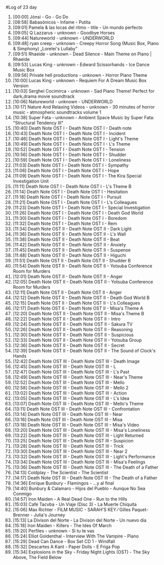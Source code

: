 #Log of 23 day

1. [00:00] Jónsi - Go - Go Do
1. [08:58] Babasónicos - Infame - Putita
1. [09:01] Pamela & las locas del ritmo - title - Un mundo perfecto
1. [09:05] Q Lazzarus - unknown - Goodbye Horses
1. [09:44] Natureworld - unknown - UNDERWORLD
1. [09:48] ryan creep - unknown - Creepy Horror Song (Music Box, Piano & Simphony) „Lorelei's Lullaby”
1. [09:51] Rhaeide - unknown - Dead Silence - Main Theme on Piano | Rhaeide
1. [09:53] Lucas King - unknown - Edward Scissorhands - Ice Dance Music Box
1. [09:56] Private hell productions - unknown - Horror Piano Theme
1. [10:00] Lucas King - unknown - Requiem For A Dream Music Box Version
1. [10:03] Serghei Cocimirca - unknown - Sad Piano Theme! Perfect for dark,drama movie soundtrack
1. [10:06] Natureworld - unknown - UNDERWORLD
1. [10:17] Nature And Relaxing Videos - unknown - 30 minutes of horror music - atmospheric soundtracks volume 1
1. [10:38] Super Fata - unknown - Ambient Space Music by Super Fata: \"Structural Tendency III\"
1. [10:40] Death Note OST I - Death Note OST I - Death note
1. [10:43] Death Note OST I - Death Note OST I - Incident
1. [10:46] Death Note OST I - Death Note OST I - Light's Theme
1. [10:49] Death Note OST I - Death Note OST I - L's Theme
1. [10:52] Death Note OST I - Death Note OST I - Tension
1. [10:56] Death Note OST I - Death Note OST I - Shudder
1. [10:59] Death Note OST I - Death Note OST I - Loneliness
1. [11:03] Death Note OST I - Death Note OST I - Sympathy
1. [11:06] Death Note OST I - Death Note OST I - Hope
1. [11:09] Death Note OST I - Death Note OST I - The Kira Special Investigation Unit
1. [11:11] Death Note OST I - Death Note OST I - L's Theme B
1. [11:14] Death Note OST I - Death Note OST I - Hesitation
1. [11:18] Death Note OST I - Death Note OST I - Pursuit
1. [11:21] Death Note OST I - Death Note OST I - L's Colleagues
1. [11:23] Death Note OST I - Death Note OST I - Special Investigation
1. [11:26] Death Note OST I - Death Note OST I - Death God World
1. [11:30] Death Note OST I - Death Note OST I - Boredom
1. [11:32] Death Note OST I - Death Note OST I - Rem
1. [11:34] Death Note OST II - Death Note OST II - Dark Light
1. [11:36] Death Note OST II - Death Note OST II - L's Wall
1. [11:38] Death Note OST II - Death Note OST II - Beat
1. [11:42] Death Note OST II - Death Note OST II - Anxiety
1. [11:45] Death Note OST II - Death Note OST II - Suspense
1. [11:48] Death Note OST II - Death Note OST II - Higuchi
1. [11:51] Death Note OST II - Death Note OST II - Shudder B
1. [11:54] Death Note OST II - Death Note OST II - Yotsuba Conference Room for Murders
1. [12:01] Death Note OST II - Death Note OST II - Anger
1. [12:05] Death Note OST II - Death Note OST II - Yotsuba Conference Room for Murders
1. [12:11] Death Note OST II - Death Note OST II - Anger
1. [12:12] Death Note OST II - Death Note OST II - Death God World B
1. [12:15] Death Note OST II - Death Note OST II - L's Colleagues
1. [12:17] Death Note OST II - Death Note OST II - Misa's Theme A
1. [12:20] Death Note OST II - Death Note OST II - Misa's Theme B
1. [12:22] Death Note OST II - Death Note OST II - Intro
1. [12:24] Death Note OST II - Death Note OST II - Sakura TV
1. [12:26] Death Note OST II - Death Note OST II - Reasoning
1. [12:30] Death Note OST II - Death Note OST II - Suspicious
1. [12:33] Death Note OST II - Death Note OST II - Yotsuba Group
1. [12:36] Death Note OST II - Death Note OST II - Secret
1. [12:39] Death Note OST II - Death Note OST II - The Sound of Clock's Hands
1. [12:42] Death Note OST III - Death Note OST III - Death Image
1. [12:45] Death Note OST III - Death Note OST III - L
1. [12:47] Death Note OST III - Death Note OST III - L's Past
1. [12:49] Death Note OST III - Death Note OST III - Near's Theme
1. [12:52] Death Note OST III - Death Note OST III - Mello
1. [12:58] Death Note OST III - Death Note OST III - Mello 2
1. [13:02] Death Note OST III - Death Note OST III - Action
1. [13:05] Death Note OST III - Death Note OST III - L's Idea
1. [13:07] Death Note OST III - Death Note OST III - Mello's Theme
1. [13:11] Death Note OST III - Death Note OST III - Confrontation
1. [13:14] Death Note OST III - Death Note OST III - Near
1. [13:16] Death Note OST III - Death Note OST III - Misa
1. [13:18] Death Note OST III - Death Note OST III - Misa's Video
1. [13:20] Death Note OST III - Death Note OST III - Misa's Loneliness
1. [13:22] Death Note OST III - Death Note OST III - Light Returned
1. [13:25] Death Note OST III - Death Note OST III - Suspicion
1. [13:28] Death Note OST III - Death Note OST III - Trick
1. [13:30] Death Note OST III - Death Note OST III - Near 2
1. [13:32] Death Note OST III - Death Note OST III - Light's Performance
1. [13:34] Death Note OST III - Death Note OST III - Misa's Feelings
1. [13:36] Death Note OST III - Death Note OST III - The Death of a Father
1. [14:13] Coldplay - The Scientist - The Scientist
1. [14:17] Death Note OST III - Death Note OST III - The Death of a Father
1. [14:36] Enrique Bunbury - Flamingos - ...y al final
1. [14:40] Bunbury & Calamaro - Hijos del Pueblo - Aunque No Sea Conmigo
1. [14:57] Iron Maiden - A Real Dead One - Run to the Hills
1. [15:03] Café Tacvba - Un Viaje (Disc 3) - La Muerte Chiquita
1. [15:06] Max Richter - FILM MUSIC - SARAH'S KEY ⁄ Gilles Paquet-Brenner - Julia's Journey
1. [15:13] La Divison del Norte - La Divison del Norte - Un nuevo dia
1. [15:18] Iron Maiden - Killers - The Ides Of March
1. [15:20] Perfiles - unknown - Si tu te vas
1. [15:24] Elliot Goldenthal - Interview With The Vampire - Piano
1. [15:29] Dead Can Dance - Box Set CD 1 - Windfall
1. [15:32] Descartes A Kant - Paper Dolls - E Friga Pop
1. [15:34] Explosions in the Sky - Friday Night Lights (OST) - The Sky Above, The Field Below
